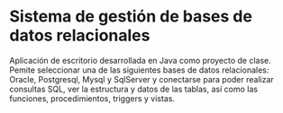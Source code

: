 # Sistema de gestión de bases de datos relacionales
Aplicación de escritorio desarrollada en Java como proyecto de clase. Pemite seleccionar una de las siguientes bases de datos relacionales: Oracle, Postgresql, Mysql y SqlServer y conectarse para poder realizar consultas SQL, ver la estructura y datos de las tablas, así como las funciones, procedimientos, triggers y vistas.
